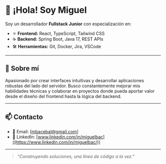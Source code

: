 # 👋 ¡Hola! Soy Miguel

Soy un desarrollador **Fullstack Junior** con especialización en:

- ⚛️ **Frontend:** React, TypeScript, Tailwind CSS  
- ☕ **Backend:** Spring Boot, Java 17, REST APIs  
- 🛠️ **Herramientas:** Git, Docker, Jira, VSCode

---

## 🚀 Sobre mí

Apasionado por crear interfaces intuitivas y desarrollar aplicaciones robustas del lado del servidor. Busco constantemente mejorar mis habilidades técnicas y colaborar en proyectos donde pueda aportar valor desde el diseño del frontend hasta la lógica del backend.

---

## 📫 Contacto

- 📧 Email: [mbacebal@gmail.com]
- 💼 LinkedIn: [www.linkedin.com/in/miguelbac]((https://www.linkedin.com/in/miguelbac/))
---

> _"Construyendo soluciones, una línea de código a la vez."_

